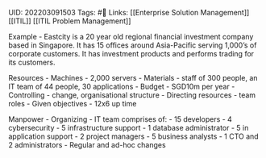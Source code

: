 UID: 202203091503
Tags: #🌲 
Links: [[Enterprise Solution Management]] [[ITIL]] [[ITIL Problem Management]]

Example - Eastcity is a 20 year old regional financial investment company based in Singapore. It has 15 offices around Asia-Pacific serving 1,000’s of corporate customers. It has investment products and performs trading for its customers.

Resources
    - Machines - 2,000 servers
    - Materials - staff of 300 people, an IT team of 44 people, 30 applications
    - Budget - SGD10m per year
    - Controlling - change, organisational structure
    - Directing resources - team roles
    - Given objectives - 12x6 up time

Manpower
    - Organizing - IT team comprises of:
        - 15 developers
        - 4 cybersecurity
        - 5 infrastructure support
        - 1 database administrator
        - 5 in application support
        - 2 project managers
        - 5 business analysts
        - 1 CTO and 2 administrators
    - Regular and ad-hoc changes
